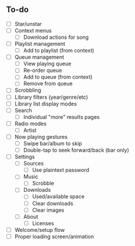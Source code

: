 ## To-do
- [ ] Star/unstar
- [ ] Context menus
  - [ ] Download actions for song
- [ ] Playlist management
  - [ ] Add to playlist (from context)
- [ ] Queue management
  - [ ] View playing queue
  - [ ] Re-order queue
  - [ ] Add to queue (from context)
  - [ ] Remove from queue
- [ ] Scrobbling
- [ ] Library filters (year/genre/etc)
- [ ] Library list display modes
- [ ] Search
  - [ ] Individual "more" results pages
- [ ] Radio modes
  - [ ] Artist
- [ ] Now playing gestures
  - [ ] Swipe bar/album to skip
  - [ ] Double-tap to seek forward/back (bar only)
- [ ] Settings
  - [ ] Sources
    - [ ] Use plaintext password
  - [ ] Music
    - [ ] Scrobble
  - [ ] Downloads
    - [ ] Used/available space
    - [ ] Clear downloads
    - [ ] Clear images
  - [ ] About
    - [ ] Licenses
- [ ] Welcome/setup flow
- [ ] Proper loading screen/animation

